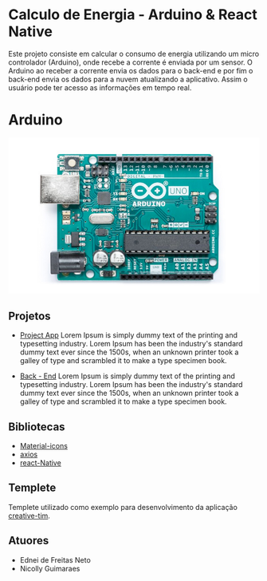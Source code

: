# Calculo de Energia - Arduino & React Native

Este projeto consiste em calcular o consumo de energia utilizando um micro controlador (Arduino), onde recebe a corrente é enviada por um sensor. O Arduino ao receber a corrente envia os dados para o back-end e por fim o back-end envia os dados para a nuvem atualizando a aplicativo. Assim o usuário pode ter acesso as informações em tempo real.

# Arduino

![Arduino](screenshots/arduino.jpg "Arduino")

## Projetos

- [Project App](https://github.com/EdneiFNeto/AutomacaoResidencial/tree/main/App-React) Lorem Ipsum is simply dummy text of the printing and typesetting industry. Lorem Ipsum has been the industry's standard dummy text ever since the 1500s, when an unknown printer took a galley of type and scrambled it to make a type specimen book.

- [Back - End](https://github.com/EdneiFNeto/AutomacaoResidencial/tree/main/back-end) Lorem Ipsum is simply dummy text of the printing and typesetting industry. Lorem Ipsum has been the industry's standard dummy text ever since the 1500s, when an unknown printer took a galley of type and scrambled it to make a type specimen book.

## Bibliotecas

- [Material-icons](https://material.io/)
- [axios](https://github.com/axios/axios)
- [react-Native](https://pt-br.reactjs.org/)

## Templete
Templete utilizado como exemplo para desenvolvimento da aplicação [creative-tim](https://www.creative-tim.com/).

## Atuores
- Ednei de Freitas Neto
- Nicolly Guimaraes
 
